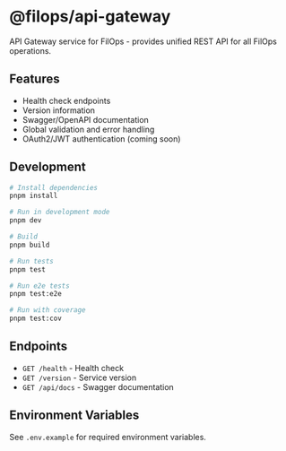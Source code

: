 # @filops/api-gateway

API Gateway service for FilOps - provides unified REST API for all FilOps operations.

## Features

- Health check endpoints
- Version information
- Swagger/OpenAPI documentation
- Global validation and error handling
- OAuth2/JWT authentication (coming soon)

## Development

```bash
# Install dependencies
pnpm install

# Run in development mode
pnpm dev

# Build
pnpm build

# Run tests
pnpm test

# Run e2e tests
pnpm test:e2e

# Run with coverage
pnpm test:cov
```

## Endpoints

- `GET /health` - Health check
- `GET /version` - Service version
- `GET /api/docs` - Swagger documentation

## Environment Variables

See `.env.example` for required environment variables.
